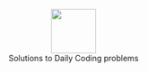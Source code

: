 <p align="center">
  <a href="https://www.dailycodingproblem.com/">
    <img height=80 src="https://www.dailycodingproblem.com/static/apple-touch-icon.png">
  </a>
  <br>Solutions to Daily Coding problems
  <br><br>
</p>
